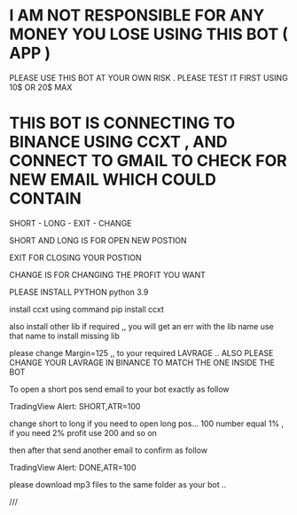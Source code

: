 # I AM NOT RESPONSIBLE  FOR ANY MONEY YOU LOSE  USING THIS BOT ( APP )
PLEASE USE THIS BOT AT YOUR OWN RISK . PLEASE TEST IT FIRST USING 10$ OR 20$ MAX


# THIS BOT IS CONNECTING TO BINANCE USING CCXT , AND CONNECT TO GMAIL TO CHECK FOR NEW EMAIL WHICH COULD CONTAIN

SHORT - LONG - EXIT - CHANGE 

SHORT AND LONG IS FOR OPEN NEW POSTION

EXIT FOR CLOSING YOUR POSTION

CHANGE IS FOR CHANGING THE PROFIT YOU WANT 

PLEASE INSTALL PYTHON python 3.9

install ccxt using command  pip install  ccxt

also install other lib if required  ,, you will get an err with the lib name use that name to install missing lib

please change Margin=125 ,, to your required LAVRAGE  .. ALSO PLEASE CHANGE YOUR LAVRAGE IN BINANCE TO MATCH THE ONE INSIDE THE BOT

To open a short pos send email to your bot exactly as follow

TradingView Alert: SHORT,ATR=100

change short to long if you need to open long pos... 100 number equal 1% , if you need 2% profit use 200 and so on

then after that send another email to confirm as follow

TradingView Alert: DONE,ATR=100


please download mp3 files to the same folder as your bot ..

///

